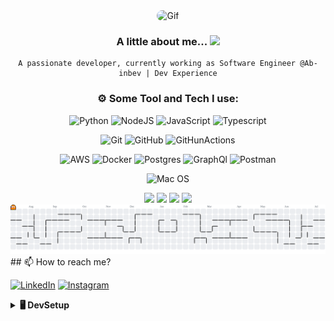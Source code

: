 
<div align="center">
<img align="leaft" alt="Gif" height="400" width="1090" style="border-radius:50px;"  src="https://github.com/user-attachments/assets/473d025b-4d3f-4f8f-b1a5-cbce5f57dc3a">


	 	  	  
### A little about me...  <img src="https://media.giphy.com/media/0TtX2qqpxp3pIafzio/giphy.gif" width="80"> 
    A passionate developer, currently working as Software Engineer @Ab-inbev | Dev Experience

###  ⚙️ Some Tool and Tech I use:     
![Python](https://img.shields.io/badge/python-3670A0?style=for-the-badge&logo=python&logoColor=ffdd54)
![NodeJS](https://img.shields.io/badge/node.js-6DA55F?style=for-the-badge&logo=node.js&logoColor=white) 
![JavaScript](https://img.shields.io/badge/javascript-%23323330.svg?style=for-the-badge&logo=javascript&logoColor=%23F7DF1E)
![Typescript](https://img.shields.io/badge/TypeScript-007ACC?style=for-the-badge&logo=typescript&logoColor=white)

![Git](https://img.shields.io/badge/GIT-E44C30?style=for-the-badge&logo=git&logoColor=white)
![GitHub](https://img.shields.io/badge/GitHub-100000?style=for-the-badge&logo=github&logoColor=white)
![GitHunActions](https://img.shields.io/badge/GitHub_Actions-2088FF?style=for-the-badge&logo=github-actions&logoColor=white) 

![AWS](https://img.shields.io/badge/AWS-%23FF9900.svg?style=for-the-badge&logo=amazon-aws&logoColor=white)
![Docker](https://img.shields.io/badge/docker-%230db7ed.svg?style=for-the-badge&logo=docker&logoColor=white)
![Postgres](https://img.shields.io/badge/postgres-%23316192.svg?style=for-the-badge&logo=postgresql&logoColor=white) 
![GraphQl](https://img.shields.io/badge/GraphQl-E10098?style=for-the-badge&logo=graphql&logoColor=white)
![Postman](https://img.shields.io/badge/Postman-FF6C37?style=for-the-badge&logo=postman&logoColor=white) 

![Mac OS](https://img.shields.io/badge/mac%20os-000000?style=for-the-badge&logo=apple&logoColor=white) 

</n>	

<img height="150em" src="https://github-profile-summary-cards.vercel.app/api/cards/profile-details?username=GustavoMachado22&theme=radical"/> 
<img height="150em" src="https://github-readme-stats.vercel.app/api?username=GustavoMachado22&show_icons=true&theme=radical&include_all_commits=true&count_private=false&hide_border=true"/> 
<img height="150em" src="https://github-readme-stats.vercel.app/api/top-langs/?username=GustavoMachado22&layout=compact&langs_count=7&theme=radical&hide_border=true"/> 
<img height="150em" src="https://github-readme-streak-stats.herokuapp.com/?user=GustavoMachado22&theme=radical&hide_border=true"/>

</n>

<picture>
  <source media="(prefers-color-scheme: dark)" srcset="https://raw.githubusercontent.com/gustavomachado22/gustavomachado22/output/pacman-contribution-graph-dark.svg">
  <source media="(prefers-color-scheme: light)" srcset="https://raw.githubusercontent.com/gustavomachado22/gustavomachado22/output/pacman-contribution-graph.svg">
  <img alt="pacman contribution graph" src="https://raw.githubusercontent.com/gustavomachado22/gustavomachado22/output/pacman-contribution-graph.svg">
</picture>

</div>
<div align="leaft">
## 📫 How to reach me?


[![LinkedIn](https://img.shields.io/badge/LinkedIn-%230077B5.svg?logo=linkedin&logoColor=white)](https://www.linkedin.com/in/gustavohmachado/)
[![Instagram](https://img.shields.io/badge/Instagram-%23E4405F.svg?logo=Instagram&logoColor=white)](https://www.instagram.com/gustavoaxe/)
	
<details>
  <br />
   <summary><b>🖥️ DevSetup</b></summary>
  	<ul>
  	  <li><b>OS:</b> macOS Monterey 12.1</li>
	  <li><b>Laptop: </b> MacBook Pro (15-inch, 2019)</li>
  	  <li><b>CPU: </b> 2,3 GHz Intel Core i9 8-Core</li>
	    <li><b>GPU: </b> Intel UHD Graphics 630 1536 MB</li>
	    <li><b>RAM:</b> 16 GB 2400 MHz DDR4</li>
	</ul>	
</details>

   
